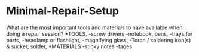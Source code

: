 # Minimal-Repair-Setup
What are the most important tools and materials to have available when doing a repair session?
*TOOLS.
-screw drivers
-notebook, pens,
-trays for parts,
-headlamp or flashlight,
-magnifying glass,
-Torch / soldering iron(s) & sucker, solder,
*MATERIALS
-sticky notes
-tages
